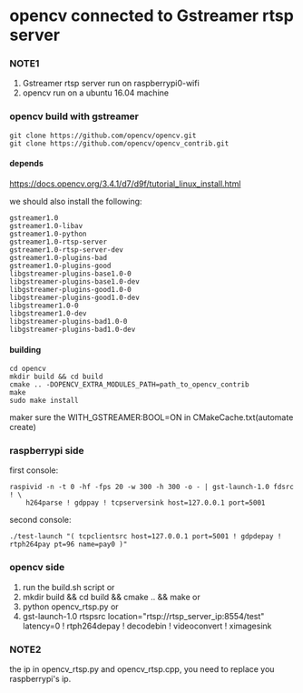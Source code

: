 # opencv connected to Gstreamer rtsp server

### NOTE1
1. Gstreamer rtsp server run on raspberrypi0-wifi
2. opencv run on a ubuntu 16.04 machine

### opencv build with gstreamer
```
git clone https://github.com/opencv/opencv.git
git clone https://github.com/opencv/opencv_contrib.git
```

#### depends
https://docs.opencv.org/3.4.1/d7/d9f/tutorial_linux_install.html

we should also install the following:
```
gstreamer1.0
gstreamer1.0-libav
gstreamer1.0-python
gstreamer1.0-rtsp-server
gstreamer1.0-rtsp-server-dev
gstreamer1.0-plugins-bad
gstreamer1.0-plugins-good
libgstreamer-plugins-base1.0-0
libgstreamer-plugins-base1.0-dev
libgstreamer-plugins-good1.0-0
libgstreamer-plugins-good1.0-dev
libgstreamer1.0-0
libgstreamer1.0-dev
libgstreamer-plugins-bad1.0-0
libgstreamer-plugins-bad1.0-dev
```

#### building
```
cd opencv
mkdir build && cd build
cmake .. -DOPENCV_EXTRA_MODULES_PATH=path_to_opencv_contrib
make 
sudo make install
```

maker sure the WITH_GSTREAMER:BOOL=ON in CMakeCache.txt(automate create)

### raspberrypi side
first console:
```
raspivid -n -t 0 -hf -fps 20 -w 300 -h 300 -o - | gst-launch-1.0 fdsrc ! \
    h264parse ! gdppay ! tcpserversink host=127.0.0.1 port=5001
```
second console:
```
./test-launch "( tcpclientsrc host=127.0.0.1 port=5001 ! gdpdepay ! rtph264pay pt=96 name=pay0 )"
```

### opencv side
1. run the build.sh script
or
2. mkdir build && cd build && cmake .. && make
or
3. python opencv_rtsp.py
or
4. gst-launch-1.0 rtspsrc location="rtsp://rtsp_server_ip:8554/test" latency=0 ! rtph264depay ! decodebin ! videoconvert ! ximagesink

### NOTE2
the ip in opencv_rtsp.py and opencv_rtsp.cpp, you need to replace you raspberrypi's ip.
